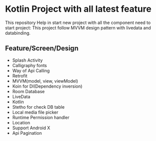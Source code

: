 # Kotlin Project with all latest feature

This repository Help in start new project with all the component need to start project:
This project follow MVVM design pattern with livedata and databinding.

## Feature/Screen/Design

* Splash Activity
* Calligraphy fonts
* Way of Api Calling
* Retrofit
* MVVM(model, view, viewModel)
* Koin for DI(Dependency inversion)
* Room Database
* LiveData
* Kotlin
* Stetho for check DB table
* Local media file picker
* Runtime Permission handler
* Location
* Support Android X
* Api Pagination



